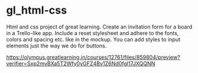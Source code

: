 # gl_html-css
Html and css project of great learning.
Create an invitation form for a board in a Trello-like app. Include a reset stylesheet and adhere to the fonts, colors and spacing etc. like in the mockup. You can add styles to input elements just the way we do for buttons.

https://olympus.greatlearning.in/courses/12761/files/859804/preview?verifier=Sxp2mvBXa5T2Wfy0yGFZ4Bv1Z6Nd0fgl17JXQQNN
